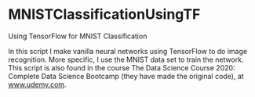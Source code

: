 # MNISTClassificationUsingTF
Using TensorFlow for MNIST Classification

In this script I make vanilla neural networks using TensorFlow to do image recognition. More specific, I use the MNIST data set to train the network. This script is also found in the course The Data Science Course 2020: Complete Data Science Bootcamp (they have made the original code), at www.udemy.com.
